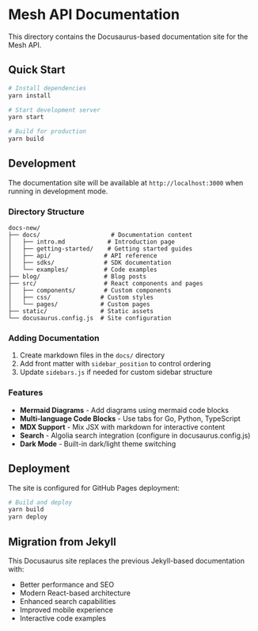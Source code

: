 # Mesh API Documentation

This directory contains the Docusaurus-based documentation site for the Mesh API.

## Quick Start

```bash
# Install dependencies
yarn install

# Start development server
yarn start

# Build for production
yarn build
```

## Development

The documentation site will be available at `http://localhost:3000` when running in development mode.

### Directory Structure

```text
docs-new/
├── docs/                    # Documentation content
│   ├── intro.md            # Introduction page
│   ├── getting-started/    # Getting started guides
│   ├── api/               # API reference
│   ├── sdks/              # SDK documentation
│   └── examples/          # Code examples
├── blog/                  # Blog posts
├── src/                   # React components and pages
│   ├── components/        # Custom components
│   ├── css/              # Custom styles
│   └── pages/            # Custom pages
├── static/               # Static assets
└── docusaurus.config.js  # Site configuration
```

### Adding Documentation

1. Create markdown files in the `docs/` directory
2. Add front matter with `sidebar_position` to control ordering
3. Update `sidebars.js` if needed for custom sidebar structure

### Features

- **Mermaid Diagrams** - Add diagrams using mermaid code blocks
- **Multi-language Code Blocks** - Use tabs for Go, Python, TypeScript
- **MDX Support** - Mix JSX with markdown for interactive content
- **Search** - Algolia search integration (configure in docusaurus.config.js)
- **Dark Mode** - Built-in dark/light theme switching

## Deployment

The site is configured for GitHub Pages deployment:

```bash
# Build and deploy
yarn build
yarn deploy
```

## Migration from Jekyll

This Docusaurus site replaces the previous Jekyll-based documentation with:

- Better performance and SEO
- Modern React-based architecture
- Enhanced search capabilities
- Improved mobile experience
- Interactive code examples
